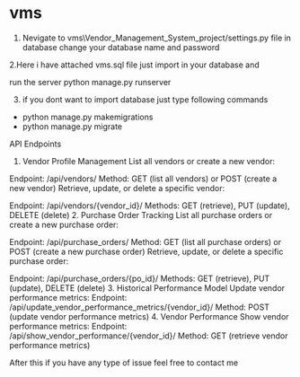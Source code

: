 # vms
1. Nevigate to vms\Vendor_Management_System_project/settings.py file
in database change your database name and password

2.Here i have attached vms.sql file just import in your database and 

run the server python manage.py runserver

3. if you dont want to import database just type following commands
-  python manage.py makemigrations
-  python manage.py migrate



API Endpoints
1. Vendor Profile Management
List all vendors or create a new vendor:

Endpoint: /api/vendors/
Method: GET (list all vendors) or POST (create a new vendor)
Retrieve, update, or delete a specific vendor:

Endpoint: /api/vendors/{vendor_id}/
Methods: GET (retrieve), PUT (update), DELETE (delete)
2. Purchase Order Tracking
List all purchase orders or create a new purchase order:

Endpoint: /api/purchase_orders/
Method: GET (list all purchase orders) or POST (create a new purchase order)
Retrieve, update, or delete a specific purchase order:

Endpoint: /api/purchase_orders/{po_id}/
Methods: GET (retrieve), PUT (update), DELETE (delete)
3. Historical Performance Model
Update vendor performance metrics:
Endpoint: /api/update_vendor_performance_metrics/{vendor_id}/
Method: POST (update vendor performance metrics)
4. Vendor Performance
Show vendor performance metrics:
Endpoint: /api/show_vendor_performance/{vendor_id}/
Method: GET (retrieve vendor performance metrics)


After this if you have any type of issue feel free to contact me